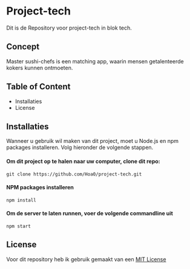 # Project-tech

Dit is de Repository voor project-tech in blok tech.

## Concept
Master sushi-chefs is een matching app, waarin mensen getalenteerde kokers kunnen ontmoeten.

## Table of Content

- Installaties
- License

## Installaties

Wanneer u gebruik wil maken van dit project, moet u Node.js en npm packages installeren. Volg hieronder de volgende stappen.

#### Om dit project op te halen naar uw computer, clone dit repo:

```commandline
git clone https://github.com/Hoa0/project-tech.git
```

#### NPM packages installeren

```commandline
npm install
```

#### Om de server te laten runnen, voer de volgende commandline uit

```commandline
npm start
```

## License

Voor dit repository heb ik gebruik gemaakt van een [MIT License](https://github.com/Hoa0/project-tech/blob/main/LICENSE)
